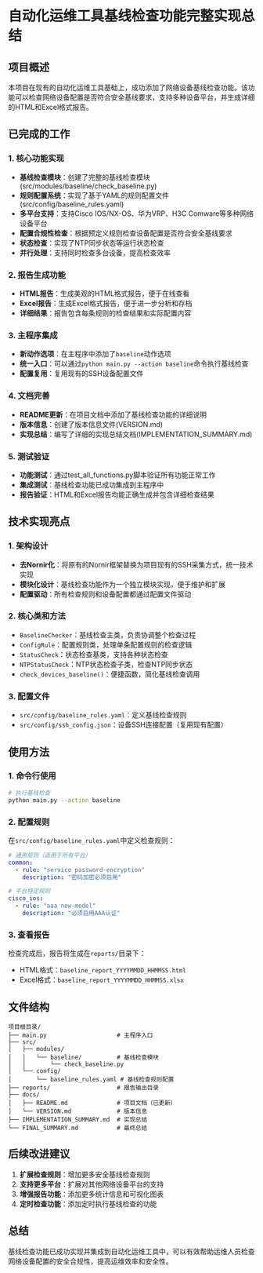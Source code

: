 # 自动化运维工具基线检查功能完整实现总结

## 项目概述
本项目在现有的自动化运维工具基础上，成功添加了网络设备基线检查功能。该功能可以检查网络设备配置是否符合安全基线要求，支持多种设备平台，并生成详细的HTML和Excel格式报告。

## 已完成的工作

### 1. 核心功能实现
- **基线检查模块**：创建了完整的基线检查模块(src/modules/baseline/check_baseline.py)
- **规则配置系统**：实现了基于YAML的规则配置文件(src/config/baseline_rules.yaml)
- **多平台支持**：支持Cisco IOS/NX-OS、华为VRP、H3C Comware等多种网络设备平台
- **配置合规性检查**：根据预定义规则检查设备配置是否符合安全基线要求
- **状态检查**：实现了NTP同步状态等运行状态检查
- **并行处理**：支持同时检查多台设备，提高检查效率

### 2. 报告生成功能
- **HTML报告**：生成美观的HTML格式报告，便于在线查看
- **Excel报告**：生成Excel格式报告，便于进一步分析和存档
- **详细结果**：报告包含每条规则的检查结果和实际配置内容

### 3. 主程序集成
- **新动作选项**：在主程序中添加了`baseline`动作选项
- **统一入口**：可以通过`python main.py --action baseline`命令执行基线检查
- **配置复用**：复用现有的SSH设备配置文件

### 4. 文档完善
- **README更新**：在项目文档中添加了基线检查功能的详细说明
- **版本信息**：创建了版本信息文件(VERSION.md)
- **实现总结**：编写了详细的实现总结文档(IMPLEMENTATION_SUMMARY.md)

### 5. 测试验证
- **功能测试**：通过test_all_functions.py脚本验证所有功能正常工作
- **集成测试**：基线检查功能已成功集成到主程序中
- **报告验证**：HTML和Excel报告均能正确生成并包含详细检查结果

## 技术实现亮点

### 1. 架构设计
- **去Nornir化**：将原有的Nornir框架替换为项目现有的SSH采集方式，统一技术实现
- **模块化设计**：基线检查功能作为一个独立模块实现，便于维护和扩展
- **配置驱动**：所有检查规则和设备配置都通过配置文件驱动

### 2. 核心类和方法
- `BaselineChecker`：基线检查主类，负责协调整个检查过程
- `ConfigRule`：配置规则类，处理单条配置规则的检查逻辑
- `StatusCheck`：状态检查基类，支持各种状态检查
- `NTPStatusCheck`：NTP状态检查子类，检查NTP同步状态
- `check_devices_baseline()`：便捷函数，简化基线检查调用

### 3. 配置文件
- `src/config/baseline_rules.yaml`：定义基线检查规则
- `src/config/ssh_config.json`：设备SSH连接配置（复用现有配置）

## 使用方法

### 1. 命令行使用
```bash
# 执行基线检查
python main.py --action baseline
```

### 2. 配置规则
在`src/config/baseline_rules.yaml`中定义检查规则：
```yaml
# 通用规则（适用于所有平台）
common:
  - rule: "service password-encryption"
    description: "密码加密必须启用"

# 平台特定规则
cisco_ios:
  - rule: "aaa new-model"
    description: "必须启用AAA认证"
```

### 3. 查看报告
检查完成后，报告将生成在`reports/`目录下：
- HTML格式：`baseline_report_YYYYMMDD_HHMMSS.html`
- Excel格式：`baseline_report_YYYYMMDD_HHMMSS.xlsx`

## 文件结构
```
项目根目录/
├── main.py                    # 主程序入口
├── src/
│   ├── modules/
│   │   └── baseline/          # 基线检查模块
│   │       └── check_baseline.py
│   └── config/
│       └── baseline_rules.yaml # 基线检查规则配置
├── reports/                   # 报告输出目录
├── docs/
│   ├── README.md              # 项目文档（已更新）
│   └── VERSION.md             # 版本信息
├── IMPLEMENTATION_SUMMARY.md  # 实现总结
└── FINAL_SUMMARY.md           # 最终总结
```

## 后续改进建议
1. **扩展检查规则**：增加更多安全基线检查规则
2. **支持更多平台**：扩展对其他网络设备平台的支持
3. **增强报告功能**：添加更多统计信息和可视化图表
4. **定时检查功能**：添加定时执行基线检查的功能

## 总结
基线检查功能已成功实现并集成到自动化运维工具中，可以有效帮助运维人员检查网络设备配置的安全合规性，提高运维效率和安全性。